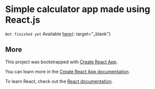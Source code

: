 # Simple calculator app made using React.js
`` Not finished yet ``
Available [here](http://calc-react.surge.sh//){: target="_blank"}
## More

This project was bootstrapped with [Create React App](https://github.com/facebook/create-react-app).

You can learn more in the [Create React App documentation](https://facebook.github.io/create-react-app/docs/getting-started).

To learn React, check out the [React documentation](https://reactjs.org/).
